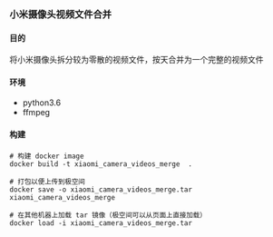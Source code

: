 ### 小米摄像头视频文件合并

#### 目的
将小米摄像头拆分较为零散的视频文件，按天合并为一个完整的视频文件

#### 环境
* python3.6
* ffmpeg

#### 构建
```shell
# 构建 docker image
docker build -t xiaomi_camera_videos_merge  .

# 打包以便上传到极空间
docker save -o xiaomi_camera_videos_merge.tar xiaomi_camera_videos_merge

# 在其他机器上加载 tar 镜像（极空间可以从页面上直接加载）
docker load -i xiaomi_camera_videos_merge.tar
```
